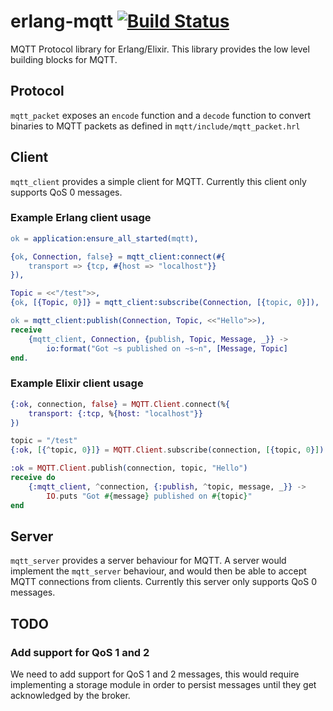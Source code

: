 # erlang-mqtt [![Build Status](https://travis-ci.org/kopera/erlang-mqtt.svg?branch=master)](https://travis-ci.org/kopera/erlang-mqtt)

MQTT Protocol library for Erlang/Elixir. This library provides the low level building blocks for MQTT.

## Protocol

`mqtt_packet` exposes an `encode` function and a `decode` function to convert binaries to MQTT packets as defined in
`mqtt/include/mqtt_packet.hrl`

## Client

`mqtt_client` provides a simple client for MQTT. Currently this client only supports QoS 0 messages.

### Example Erlang client usage

```erlang
ok = application:ensure_all_started(mqtt),

{ok, Connection, false} = mqtt_client:connect(#{
    transport => {tcp, #{host => "localhost"}}
}),

Topic = <<"/test">>,
{ok, [{Topic, 0}]} = mqtt_client:subscribe(Connection, [{topic, 0}]),

ok = mqtt_client:publish(Connection, Topic, <<"Hello">>),
receive
    {mqtt_client, Connection, {publish, Topic, Message, _}} ->
        io:format("Got ~s published on ~s~n", [Message, Topic]
end.
```

### Example Elixir client usage

```elixir
{:ok, connection, false} = MQTT.Client.connect(%{
    transport: {:tcp, %{host: "localhost"}}
})

topic = "/test"
{:ok, [{^topic, 0}]} = MQTT.Client.subscribe(connection, [{topic, 0}])

:ok = MQTT.Client.publish(connection, topic, "Hello")
receive do
    {:mqtt_client, ^connection, {:publish, ^topic, message, _}} ->
        IO.puts "Got #{message} published on #{topic}"
end
```

## Server

`mqtt_server` provides a server behaviour for MQTT. A server would implement the `mqtt_server` behaviour, and would then
be able to accept MQTT connections from clients. Currently this server only supports QoS 0 messages.

## TODO

### Add support for QoS 1 and 2

We need to add support for QoS 1 and 2 messages, this would require implementing a storage module in order to persist
messages until they get acknowledged by the broker.
